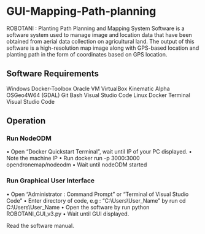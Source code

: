 # GUI-Mapping-Path-planning

ROBOTANI : Planting Path Planning and Mapping System Software is a software system used to manage image and location data that have been obtained from aerial data collection on agricultural land. The output of this software is a high-resolution map image along with GPS-based location and planting path in the form of coordinates based on GPS location.

## Software Requirements

Windows	Docker-Toolbox
	Oracle VM VirtualBox
	Kinematic Alpha
	OSGeo4W64 (GDAL)
	Git Bash
	Visual Studio Code
Linux	Docker
	Terminal
	Visual Studio Code

## Operation

### Run NodeODM
•	Open “Docker Quickstart Terminal”, wait until IP of your PC displayed. 
•	Note the machine IP
•	Run docker run -p 3000:3000 opendronemap/nodeodm
•	Wait until nodeODM started

### Run Graphical User Interface
•	Open “Administrator : Command Prompt” or “Terminal of Visual Studio Code”
•	Enter directory of code, e.g : “C:\Users\User_Name” by run
cd C:\Users\User_Name
•	Open the software by run python ROBOTANI_GUI_v3.py
•	Wait until GUI displayed. 

Read the software manual.
